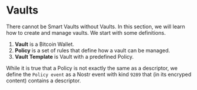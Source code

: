 # Vaults

There cannot be Smart Vaults without Vaults. In this section, we will learn how to create and manage vaults. We start with some definitions.

1. **Vault** is a Bitcoin Wallet.
2. **Policy** is a set of rules that define how a vault can be managed.
3. **Vault Template** is Vault with a predefined Policy.

While it is true that a Policy is not exactly the same as a descriptor, we define the `Policy event` as a Nostr event with kind `9289` that (in its encryped content) contains a descriptor.
